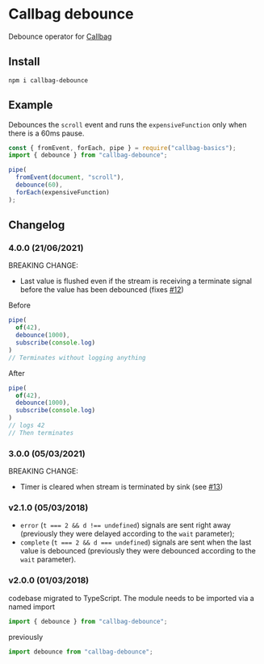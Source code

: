 # Callbag debounce

Debounce operator for [Callbag](https://github.com/callbag/callbag)

## Install

    npm i callbag-debounce

## Example

Debounces the `scroll` event and runs the `expensiveFunction` only when there is a 60ms pause.

```javascript
const { fromEvent, forEach, pipe } = require("callbag-basics");
import { debounce } from "callbag-debounce";

pipe(
  fromEvent(document, "scroll"),
  debounce(60),
  forEach(expensiveFunction)
);
```

## Changelog

### 4.0.0 (21/06/2021)

BREAKING CHANGE:

- Last value is flushed even if the stream is receiving a terminate signal before the value has been debounced (fixes [#12](https://github.com/atomrc/callbag-debounce/pull/12))

Before

```js
pipe(
  of(42),
  debounce(1000),
  subscribe(console.log)
)
// Terminates without logging anything
```

After

```js
pipe(
  of(42),
  debounce(1000),
  subscribe(console.log)
)
// logs 42
// Then terminates
```

### 3.0.0 (05/03/2021)

BREAKING CHANGE:

- Timer is cleared when stream is terminated by sink (see [#13](https://github.com/atomrc/callbag-debounce/pull/13))

### v2.1.0 (05/03/2018)

- `error` (`t === 2 && d !== undefined`) signals are sent right away (previously they were delayed according to the `wait` parameter);
- `complete` (`t === 2 && d === undefined`) signals are sent when the last value is debounced (previously they were debounced according to the `wait` parameter).

### v2.0.0 (01/03/2018)

codebase migrated to TypeScript.
The module needs to be imported via a named import

```javascript
import { debounce } from "callbag-debounce";
```

previously

```javascript
import debounce from "callbag-debounce";
```
